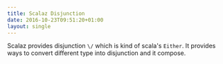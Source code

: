 ```yaml
---
title: Scalaz Disjunction
date: 2016-10-23T09:51:20+01:00
layout: single
---
```

Scalaz provides disjunction `\/` which is kind of scala's `Either`. It provides
ways to convert different type into disjunction and it compose.



